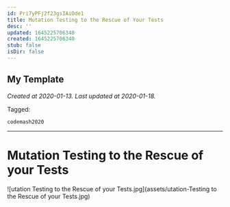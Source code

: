 ```yaml
---
id: Pri7yPFj2f23gsIAiOde1
title: Mutation Testing to the Rescue of Your Tests
desc: ''
updated: 1645225706340
created: 1645225706340
stub: false
isDir: false
---
```

My Template
---

_Created at 2020-01-13._
_Last updated at 2020-01-18._



Tagged: 
```
codemash2020
```


---

# Mutation Testing to the Rescue of your Tests


![utation Testing to the Rescue of your Tests.jpg](assets/utation-Testing to the Rescue of your Tests.jpg)

